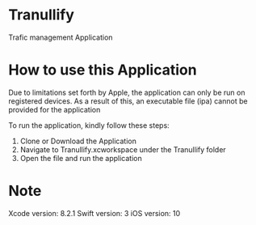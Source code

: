 # Tranullify
Trafic management Application

# How to use this Application
Due to limitations set forth by Apple, the application can only be run on registered devices.
As a result of this, an executable file (ipa) cannot be provided for the application

To run the application, kindly follow these steps:
1) Clone or Download the Application 
2) Navigate to Tranullify.xcworkspace under the Tranullify folder
3) Open the file and run the application 

# Note
Xcode version: 8.2.1
Swift version: 3
iOS version: 10
